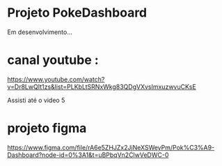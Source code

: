 # Projeto PokeDashboard

Em desenvolvimento...

# canal youtube : 

https://www.youtube.com/watch?v=Dr8LwQIt1zs&list=PLKbLtSRNxWkg83QDgVXvsImxuzwvuCKsE

Assisti até o video 5

# projeto figma

https://www.figma.com/file/rA6e5ZHJZx2JjNeXSWeyPm/Pok%C3%A9-Dashboard?node-id=0%3A1&t=uBPbqVn2ClwVeDWC-0
